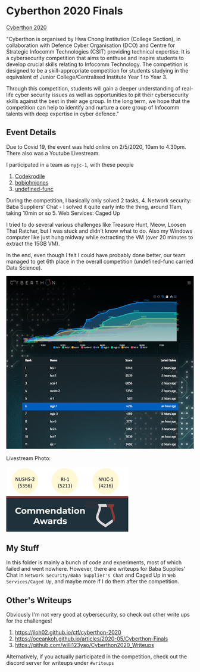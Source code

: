 # Cyberthon 2020 Finals

[Cyberthon 2020 ](https://www.cyberthon.hci.edu.sg/)

"Cyberthon is organised by Hwa Chong Institution (College Section), in collaboration with Defence Cyber Organisation (DCO) and Centre for Strategic Infocomm Technologies (CSIT) providing technical expertise. It is a cybersecurity competition that aims to enthuse and inspire students to develop crucial skills relating to Infocomm Technology. The competition is designed to be a skill-appropriate competition for students studying in the equivalent of Junior College/Centralised Institute Year 1 to Year 3.

Through this competition, students will gain a deeper understanding of real-life cyber security issues as well as opportunities to pit their cybersecurity skills against the best in their age group. In the long term, we hope that the competition can help to identify and nurture a core group of Infocomm talents with deep expertise in cyber defence."

## Event Details

Due to Covid 19, the event was held online on 2/5/2020, 10am to 4.30pm. There also was a Youtube Livestream.

I participated in a team as `nyjc-1`, with these people
1. [Codekrodile]([https://github.com/Codekrodile](https://github.com/Codekrodile))
2. [bobjohnjones](https://github.com/bobjohnjones)
3. [undefined-func](https://github.com/undefined-func)

During the competition, I basically only solved 2 tasks, 
4. Network security: Baba Suppliers' Chat
	- I solved it quite early into the thing, around 11am, taking 10min or so
5. Web Services: Caged Up

I tried to do several various challenges like Treasure Hunt, Meow, Loosen That Ratcher, but I was stuck and didn't know what to do. Also my Windows computer like just hung midway while extracting the VM (over 20 minutes to extract the 15GB VM).

In the end, even though I felt I could have probably done better, our team managed to get 6th place in the overall competition (undefined-func carried Data Science).

![6th on leaderboards I think](Rank.png)

Livestream Photo:

![Stuff yay?](Recognition.png)

## My Stuff
In this folder is mainly a bunch of code and experiments, most of which failed and went nowhere. However, there are writeups for Baba Supplies' Chat in `Network Security/Baba Supplier's Chat` and Caged Up in `Web Services/Caged Up`, and maybe more if I do them after the competition.

## Other's Writeups
Obviously I'm not very good at cybersecurity, so check out other write ups for the challenges!

1. https://jloh02.github.io/ctf/cyberthon-2020
2. https://oceankoh.github.io/articles/2020-05/Cyberthon-Finals
3. https://github.com/willi123yao/Cyberthon2020_Writeups

Alternatively, if you actually participated in the competition, check out the discord server for writeups under `#writeups`